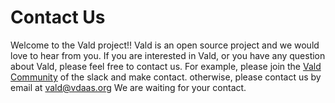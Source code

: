 # Contact Us

Welcome to the Vald project!!
Vald is an open source project and we would love to hear from you.
If you are interested in Vald, or you have any question about Vald, please feel free to contact us.
For example, please join the [Vald Community](https://join.slack.com/t/vald-community/shared_invite/zt-db2ky9o4-R_9p2sVp8xRwztVa8gfnPA) of the slack and make contact. otherwise, please contact us by email at vald@vdaas.org
We are waiting for your contact.